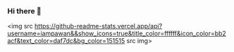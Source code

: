 ### Hi there 👋

<!--
**GeoSyOG/GeoSyOG** is a ✨ _special_ ✨ repository because its `README.md` (this file) appears on your GitHub profile.

Here are some ideas to get you started:

- 🔭 I’m currently working on nothing.
- 🌱 I’m currently learning javascript.
- 🤔 I’m looking for help with nothing.
- 😄 Pronouns: he/him
- ⚡ Fun fact: I dont know why i make this.
-->

<img src https://github-readme-stats.vercel.app/api?username=iampawan&&show_icons=true&title_color=ffffff&icon_color=bb2acf&text_color=daf7dc&bg_color=151515 src img>
